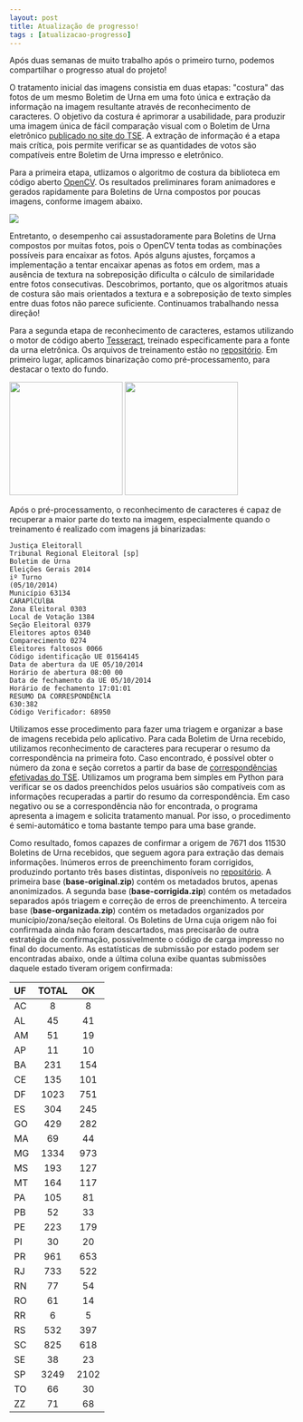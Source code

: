 ```yaml
---
layout: post
title: Atualização de progresso!
tags : [atualizacao-progresso]
---
```


Após duas semanas de muito trabalho após o primeiro turno, podemos compartilhar o progresso atual do projeto!

O tratamento inicial das imagens consistia em duas etapas: "costura" das fotos de um 
mesmo Boletim de Urna em uma foto única e extração da informação na imagem 
resultante através de reconhecimento de caracteres. O objetivo da costura é 
aprimorar a usabilidade, para produzir uma imagem única de fácil comparação 
visual com o Boletim de Urna eletrônico [publicado no site do TSE](http://www.tse.jus.br/eleicoes/eleicoes-2014/boletim-de-urna-na-web).
A extração de informação é a etapa mais crítica, pois permite verificar se as quantidades de 
votos são compatíveis entre Boletim de Urna impresso e eletrônico.

Para a primeira etapa, utlizamos o algoritmo de costura da biblioteca em código 
aberto [OpenCV](http://opencv.org/). Os resultados preliminares foram animadores 
e gerados rapidamente para Boletins de Urna compostos por poucas imagens, conforme imagem abaixo.

![](https://raw.githubusercontent.com/vocefiscal/vocefiscal-backend/master/samples/stitched.jpg)

Entretanto, o desempenho cai assustadoramente para Boletins 
de Urna compostos por muitas fotos, pois o OpenCV tenta todas as combinações 
possíveis para encaixar as fotos.  Após alguns ajustes, forçamos a implementação 
a tentar encaixar apenas as fotos em ordem, mas a ausência de textura na 
sobreposição dificulta o cálculo de similaridade entre fotos consecutivas. 
Descobrimos, portanto, que os algoritmos atuais de costura são mais orientados a 
textura e a sobreposição de texto simples entre duas fotos não parece 
suficiente. Continuamos trabalhando nessa direção!

Para a segunda etapa de reconhecimento de caracteres, estamos utilizando o motor 
de código aberto [Tesseract](https://code.google.com/p/tesseract-ocr/), treinado 
especificamente para a fonte da urna eletrônica. Os arquivos de treinamento 
estão no [repositório](https://github.com/vocefiscal/vocefiscal-backend). Em primeiro lugar, 
aplicamos binarização como pré-processamento, para destacar o texto do fundo.

<img src="https://raw.githubusercontent.com/vocefiscal/vocefiscal-backend/master/samples/00.jpg" width="200">
<img src="https://raw.githubusercontent.com/vocefiscal/vocefiscal-backend/master/samples/00-binary.jpg" width="200">

Após o pré-processamento, o reconhecimento de caracteres é capaz de recuperar a maior parte do texto na 
imagem, especialmente quando o treinamento é realizado com imagens já 
binarizadas:

```
Justiça Eleitorall
Tribunal Regional Eleitoral [sp]
Boletim de Urna
Eleições Gerais 2014
iº Turno
(05/10/2014)
Município 63134
CARAPlCUlBA
Zona Eleitoral 0303
Local de Votação 1384
Seção Eleitoral 0379
Eleitores aptos 0340
Comparecimento 0274
Eleitores faltosos 0066
Código identificação UE 01564145
Data de abertura da UE 05/10/2014
Horário de abertura 08:00 00
Data de fechamento da UE 05/10/2014
Horário de fechamento 17:01:01
RESUMO DA CORRESPONDÊNClA
630:382
Código Verificador: 68950
```

Utilizamos esse procedimento para fazer uma triagem e organizar a base de 
imagens recebida pelo aplicativo. Para cada Boletim de Urna recebido, utilizamos 
reconhecimento de caracteres para recuperar o resumo da correspondência na 
primeira foto. Caso encontrado, é possível obter o número da zona e seção 
corretos a partir da base de [correspondências efetivadas do TSE](http://www.tse.jus.br/eleicoes/estatisticas/repositorio-de-dados-eleitorais). 
Utilizamos um programa bem simples em Python para verificar se os dados 
preenchidos pelos usuários são compatíveis com as informações recuperadas a 
partir do resumo da correspondência. Em caso negativo ou se a correspondência 
não for encontrada, o programa apresenta a imagem e solicita tratamento manual. 
Por isso, o procedimento é semi-automático e toma bastante tempo para uma base grande.

Como resultado, fomos capazes de confirmar a origem de 7671 dos 11530 Boletins 
de Urna recebidos, que seguem agora para extração das demais informações. 
Inúmeros erros de preenchimento foram corrigidos, produzindo portanto três bases 
distintas, disponíveis no [repositório](https://github.com/vocefiscal/vocefiscal-backend). A primeira base (**base-original.zip**)
contém os metadados brutos, apenas anonimizados. A segunda base (**base-corrigida.zip**) contém os 
metadados separados após triagem e correção de erros de preenchimento. A 
terceira base (**base-organizada.zip**) contém os metadados organizados por município/zona/seção 
eleitoral. Os Boletins de Urna cuja origem não foi confirmada ainda não foram 
descartados, mas precisarão de outra estratégia de confirmação, possivelmente o 
código de carga impresso no final do documento. As estatísticas de submissão por 
estado podem ser encontradas abaixo, onde a última coluna exibe quantas submissões daquele estado tiveram
origem confirmada:

|UF|TOTAL |OK  |
|:-|:----:|:--:|
|AC|8     |8   |
|AL|45    |41  |
|AM|51    |19  |
|AP|11    |10  |
|BA|231   |154 |
|CE|135   |101 |
|DF|1023  |751 |
|ES|304   |245 |
|GO|429   |282 |
|MA|69    |44  |
|MG|1334  |973 |
|MS|193   |127 |
|MT|164   |117 |
|PA|105   |81  |
|PB|52    |33  |
|PE|223   |179 |
|PI|30    |20  |
|PR|961   |653 |
|RJ|733   |522 |
|RN|77    |54  |
|RO|61    |14  |
|RR|6     |5   |
|RS|532   |397 |
|SC|825   |618 |
|SE|38    |23  |
|SP|3249  |2102|
|TO|66    |30  |
|ZZ|71    |68  |
